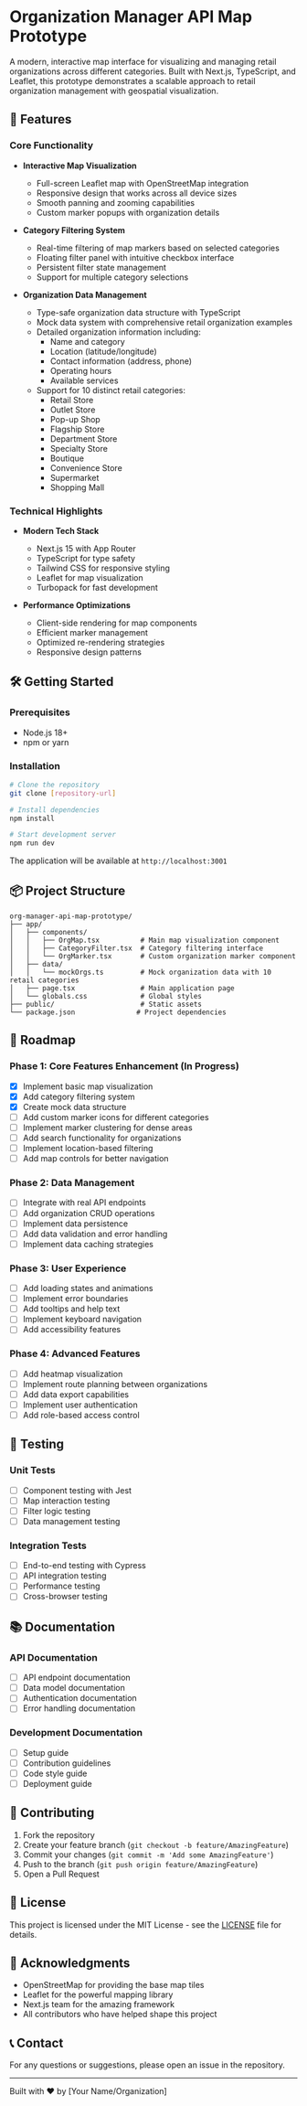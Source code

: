 # Organization Manager API Map Prototype

A modern, interactive map interface for visualizing and managing retail organizations across different categories. Built with Next.js, TypeScript, and Leaflet, this prototype demonstrates a scalable approach to retail organization management with geospatial visualization.

## 🚀 Features

### Core Functionality

- **Interactive Map Visualization**

  - Full-screen Leaflet map with OpenStreetMap integration
  - Responsive design that works across all device sizes
  - Smooth panning and zooming capabilities
  - Custom marker popups with organization details

- **Category Filtering System**

  - Real-time filtering of map markers based on selected categories
  - Floating filter panel with intuitive checkbox interface
  - Persistent filter state management
  - Support for multiple category selections

- **Organization Data Management**
  - Type-safe organization data structure with TypeScript
  - Mock data system with comprehensive retail organization examples
  - Detailed organization information including:
    - Name and category
    - Location (latitude/longitude)
    - Contact information (address, phone)
    - Operating hours
    - Available services
  - Support for 10 distinct retail categories:
    - Retail Store
    - Outlet Store
    - Pop-up Shop
    - Flagship Store
    - Department Store
    - Specialty Store
    - Boutique
    - Convenience Store
    - Supermarket
    - Shopping Mall

### Technical Highlights

- **Modern Tech Stack**

  - Next.js 15 with App Router
  - TypeScript for type safety
  - Tailwind CSS for responsive styling
  - Leaflet for map visualization
  - Turbopack for fast development

- **Performance Optimizations**
  - Client-side rendering for map components
  - Efficient marker management
  - Optimized re-rendering strategies
  - Responsive design patterns

## 🛠️ Getting Started

### Prerequisites

- Node.js 18+
- npm or yarn

### Installation

```bash
# Clone the repository
git clone [repository-url]

# Install dependencies
npm install

# Start development server
npm run dev
```

The application will be available at `http://localhost:3001`

## 📦 Project Structure

```
org-manager-api-map-prototype/
├── app/
│   ├── components/
│   │   ├── OrgMap.tsx          # Main map visualization component
│   │   ├── CategoryFilter.tsx  # Category filtering interface
│   │   └── OrgMarker.tsx       # Custom organization marker component
│   ├── data/
│   │   └── mockOrgs.ts         # Mock organization data with 10 retail categories
│   ├── page.tsx                # Main application page
│   └── globals.css             # Global styles
├── public/                     # Static assets
└── package.json               # Project dependencies
```

## 🎯 Roadmap

### Phase 1: Core Features Enhancement (In Progress)

- [x] Implement basic map visualization
- [x] Add category filtering system
- [x] Create mock data structure
- [ ] Add custom marker icons for different categories
- [ ] Implement marker clustering for dense areas
- [ ] Add search functionality for organizations
- [ ] Implement location-based filtering
- [ ] Add map controls for better navigation

### Phase 2: Data Management

- [ ] Integrate with real API endpoints
- [ ] Add organization CRUD operations
- [ ] Implement data persistence
- [ ] Add data validation and error handling
- [ ] Implement data caching strategies

### Phase 3: User Experience

- [ ] Add loading states and animations
- [ ] Implement error boundaries
- [ ] Add tooltips and help text
- [ ] Implement keyboard navigation
- [ ] Add accessibility features

### Phase 4: Advanced Features

- [ ] Add heatmap visualization
- [ ] Implement route planning between organizations
- [ ] Add data export capabilities
- [ ] Implement user authentication
- [ ] Add role-based access control

## 🧪 Testing

### Unit Tests

- [ ] Component testing with Jest
- [ ] Map interaction testing
- [ ] Filter logic testing
- [ ] Data management testing

### Integration Tests

- [ ] End-to-end testing with Cypress
- [ ] API integration testing
- [ ] Performance testing
- [ ] Cross-browser testing

## 📚 Documentation

### API Documentation

- [ ] API endpoint documentation
- [ ] Data model documentation
- [ ] Authentication documentation
- [ ] Error handling documentation

### Development Documentation

- [ ] Setup guide
- [ ] Contribution guidelines
- [ ] Code style guide
- [ ] Deployment guide

## 🤝 Contributing

1. Fork the repository
2. Create your feature branch (`git checkout -b feature/AmazingFeature`)
3. Commit your changes (`git commit -m 'Add some AmazingFeature'`)
4. Push to the branch (`git push origin feature/AmazingFeature`)
5. Open a Pull Request

## 📝 License

This project is licensed under the MIT License - see the [LICENSE](LICENSE) file for details.

## 🙏 Acknowledgments

- OpenStreetMap for providing the base map tiles
- Leaflet for the powerful mapping library
- Next.js team for the amazing framework
- All contributors who have helped shape this project

## 📞 Contact

For any questions or suggestions, please open an issue in the repository.

---

Built with ❤️ by [Your Name/Organization]
